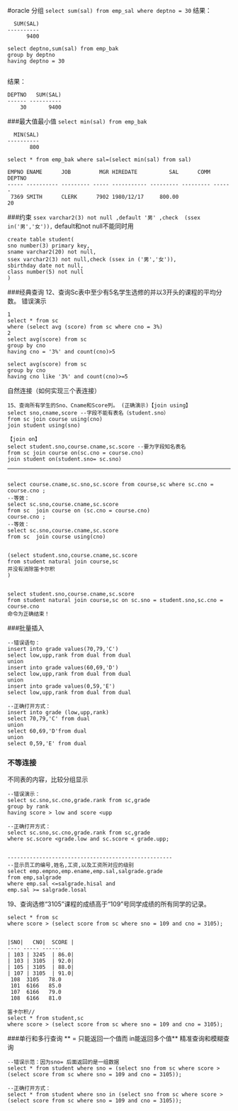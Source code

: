 #oracle
分组
`select sum(sal) from emp_sal where deptno = 30`
结果：
```
  SUM(SAL)
----------
      9400
```
```
select deptno,sum(sal) from emp_bak
group by deptno
having deptno = 30
 
```
结果：
```
DEPTNO   SUM(SAL)
------ ----------
    30       9400
```
###最大值最小值
`select min(sal) from emp_bak`
```
  MIN(SAL)
----------
       800
```

`select * from emp_bak where sal=(select min(sal) from sal)`
```
EMPNO ENAME      JOB         MGR HIREDATE          SAL      COMM DEPTNO
----- ---------- --------- ----- ----------- --------- --------- ------
 7369 SMITH      CLERK      7902 1980/12/17     800.00               20

```
###约束
`ssex varchar2(3) not null ,default '男' ,check  (ssex in('男','女')),`
default和not null不能同时用

```
create table student(
sno number(3) primary key,
sname varchar2(20) not null,
ssex varchar2(3) not null,check (ssex in ('男','女')),
sbirthday date not null,
class number(5) not null
)
```
###经典查询
12、查询Sc表中至少有5名学生选修的并以3开头的课程的平均分数。
错误演示
```
1
select * from sc 
where (select avg (score) from sc where cno = 3%)
2
select avg(score) from sc 
group by cno
having cno = '3%' and count(cno)>5
```
```
select avg(score) from sc 
group by cno
having cno like '3%' and count(cno)>=5
```

自然连接（如何实现三个表连接）
```
15、查询所有学生的Sno、Cname和Score列。 (正确演示)【join using】
select sno,cname,score --字段不能有表名（student.sno）
from sc join course using(cno)
join student using(sno)

【join on】
select student.sno,course.cname,sc.score --要为字段知名表名
from sc join course on(sc.cno = course.cno)
join student on(student.sno= sc.sno)

```
----
```

select course.cname,sc.sno,sc.score from course,sc where sc.cno = course.cno ;
--等效：
select sc.sno,course.cname,sc.score 
from sc  join course on (sc.cno = course.cno)
course.cno ;
--等效：
select sc.sno,course.cname,sc.score 
from sc  join course using(cno)


```
```
(select student.sno,course.cname,sc.score 
from student natural join course,sc
并没有消除笛卡尔积
)
```
```

select student.sno,course.cname,sc.score 
from student natural join course,sc on sc.sno = student.sno,sc.cno = course.cno
命令为正确结束！

```
###批量插入
```
--错误语句：
insert into grade values(70,79,'C')
select low,upp,rank from dual from dual
union
insert into grade values(60,69,'D')
select low,upp,rank from dual from dual
union
insert into grade values(0,59,'E')
select low,upp,rank from dual from dual

--正确打开方式：
insert into grade (low,upp,rank)
select 70,79,'C' from dual 
union
select 60,69,'D'from dual
union
select 0,59,'E' from dual
```
### 不等连接  
不同表的内容，比较分组显示
```
--错误演示：
select sc.sno,sc.cno,grade.rank from sc,grade 
group by rank 
having score > low and score <upp

--正确打开方式：
select sc.sno,sc.cno,grade.rank from sc,grade  
where sc.score <grade.low and sc.score < grade.upp;


----------------------------------------------------
--显示员工的编号,姓名,工资,以及工资所对应的级别
select emp.empno,emp.ename,emp.sal,salgrade.grade
from emp,salgrade
where emp.sal <=salgrade.hisal and
emp.sal >= salgrade.losal

```

19、查询选修“3105”课程的成绩高于“109”号同学成绩的所有同学的记录。
```
select * from sc 
where score > (select score from sc where sno = 109 and cno = 3105);


|SNO|   CNO|  SCORE |
---- ----- ------
| 103 | 3245  | 86.0|
| 103 | 3105  | 92.0|
| 105 | 3105  | 88.0|
| 107 | 3105  | 91.0|
 108  3105   78.0
 101  6166   85.0
 107  6166   79.0
 108  6166   81.0

```


```
笛卡尔积//
select * from student,sc
where score > (select score from sc where sno = 109 and cno = 3105);
```
###单行和多行查询
** = 只能返回一个值而 in能返回多个值** 精准查询和模糊查询
```
--错误示范：因为sno= 后面返回的是一组数据
select * from student where sno = (select sno from sc where score > (select score from sc where sno = 109 and cno = 3105));

--正确打开方式：
select * from student where sno in (select sno from sc where score > (select score from sc where sno = 109 and cno = 3105));
```